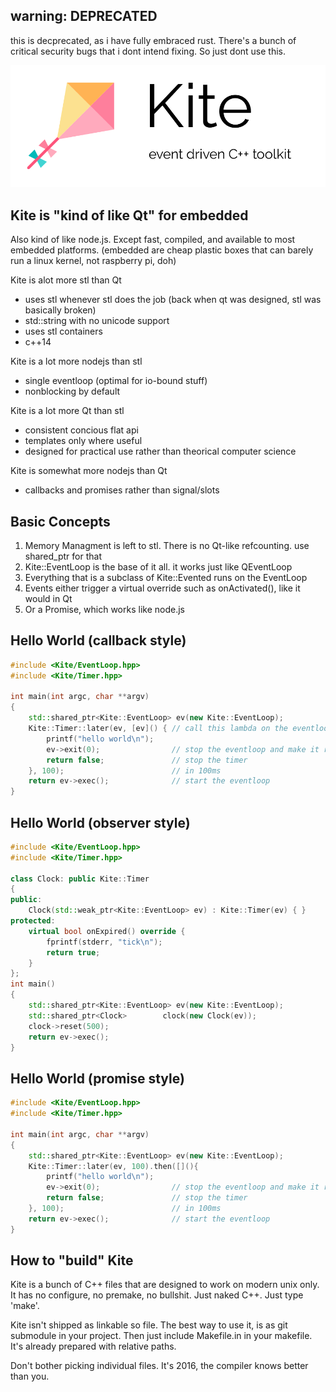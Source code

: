 warning: DEPRECATED
--------------------

this is decprecated, as i have fully embraced rust. There's a bunch of critical security bugs that i dont intend fixing. 
So just dont use this.



![logo](/docs/Kite.png?raw=true)


Kite is "kind of like Qt" for embedded
-------------------------------------

Also kind of like node.js. Except fast, compiled, and available to most embedded platforms.
(embedded are cheap plastic boxes that can barely run a linux kernel, not raspberry pi, doh)

Kite is alot more stl than Qt

- uses stl whenever stl does the job (back when qt was designed, stl was basically broken)
- std::string with no unicode support
- uses stl containers
- c++14

Kite is a lot more nodejs than stl

- single eventloop (optimal for io-bound stuff)
- nonblocking by default

Kite is a lot more Qt than stl

- consistent concious flat api
- templates only where useful
- designed for practical use rather than theorical computer science

Kite is somewhat more nodejs than Qt
- callbacks and promises rather than signal/slots


Basic Concepts
-----------------------------

1. Memory Managment is left to stl. There is no Qt-like refcounting. use shared_ptr for that
2. Kite::EventLoop is the base of it all. it works just like QEventLoop
3. Everything that is a subclass of Kite::Evented runs on the EventLoop
4. Events either trigger a virtual override such as onActivated(), like it would in Qt
5. Or a Promise, which works like node.js


Hello World (callback style)
------------------------------

```C++
#include <Kite/EventLoop.hpp>
#include <Kite/Timer.hpp>

int main(int argc, char **argv)
{
    std::shared_ptr<Kite::EventLoop> ev(new Kite::EventLoop);
    Kite::Timer::later(ev, [ev]() { // call this lambda on the eventloop
        printf("hello world\n");
        ev->exit(0);                // stop the eventloop and make it return 0
        return false;               // stop the timer
    }, 100);                        // in 100ms
    return ev->exec();              // start the eventloop
}
```

Hello  World (observer style)
-------------------------------
```C++
#include <Kite/EventLoop.hpp>
#include <Kite/Timer.hpp>

class Clock: public Kite::Timer
{
public:
    Clock(std::weak_ptr<Kite::EventLoop> ev) : Kite::Timer(ev) { }
protected:
    virtual bool onExpired() override {
        fprintf(stderr, "tick\n");
        return true;
    }
};
int main()
{
    std::shared_ptr<Kite::EventLoop> ev(new Kite::EventLoop);
    std::shared_ptr<Clock>        clock(new Clock(ev));
    clock->reset(500);
    return ev->exec();
}

```


Hello  World (promise style)
-------------------------------
```C++
#include <Kite/EventLoop.hpp>
#include <Kite/Timer.hpp>

int main(int argc, char **argv)
{
    std::shared_ptr<Kite::EventLoop> ev(new Kite::EventLoop);
    Kite::Timer::later(ev, 100).then([](){
        printf("hello world\n");
        ev->exit(0);                // stop the eventloop and make it return 0
        return false;               // stop the timer
    }, 100);                        // in 100ms
    return ev->exec();              // start the eventloop
}
```




How to "build" Kite
------------------------------

Kite is a bunch of C++ files that are designed to work on modern unix only.
It has no configure, no premake, no bullshit. Just naked C++. Just type 'make'.

Kite isn't shipped as linkable so file. The best way to use it, is as git submodule in your project.
Then just include Makefile.in in your makefile. It's already prepared with relative paths.

Don't bother picking individual files. It's 2016, the compiler knows better than you.

